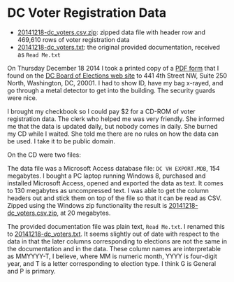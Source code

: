 # DC Voter Registration Data

 * [20141218-dc_voters.csv.zip](20141218-dc_voters.csv.zip): zipped data file with header row and 469,610 rows of voter registration data
 * [20141218-dc_voters.txt](20141218-dc_voters.txt): the original provided documentation, received as `Read Me.txt`

On Thursday December 18 2014 I took a printed copy of a [PDF form](http://www.dcboee.org/pdf_files/Data_Request_Form.pdf) that I found on the [DC Board of Elections web site](http://www.dcboee.org/) to 441 4th Street NW, Suite 250 North, Washington, DC, 20001. I had to show ID, have my bag x-rayed, and go through a metal detector to get into the building. The security guards were nice.

I brought my checkbook so I could pay $2 for a CD-ROM of voter registration data. The clerk who helped me was very friendly. She informed me that the data is updated daily, but nobody comes in daily. She burned my CD while I waited. She told me there are no rules on how the data can be used. I take it to be public domain.

On the CD were two files:

The data file was a Microsoft Access database file: `DC VH EXPORT.MDB`, 154 megabytes. I bought a PC laptop running Windows 8, purchased and installed Microsoft Access, opened and exported the data as text. It comes to 130 megabytes as uncompressed text. I was able to get the column headers out and stick them on top of the file so that it can be read as CSV. Zipped using the Windows zip functionality the result is [20141218-dc_voters.csv.zip](20141218-dc_voters.csv.zip), at 20 megabytes.

The provided documentation file was plain text, `Read Me.txt`. I renamed this to [20141218-dc_voters.txt](20141218-dc_voters.txt). It seems slightly out of date with respect to the data in that the later columns corresponding to elections are not the same in the documentation and in the data. These column names are interpretable as MMYYYY-T, I believe, where MM is numeric month, YYYY is four-digit year, and T is a letter corresponding to election type. I think G is General and P is primary.
